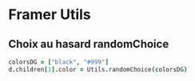 # Framer Utils

## Choix au hasard randomChoice

```coffeescript
colorsDG = ["black", "#999"]
d.children[1].color = Utils.randomChoice(colorsDG)
```

